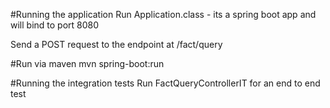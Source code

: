 #Running the application
Run Application.class - its a spring boot app and will bind to port 8080

Send a POST request to the endpoint at /fact/query

#Run via maven
mvn spring-boot:run

#Running the integration tests
Run FactQueryControllerIT for an end to end test

